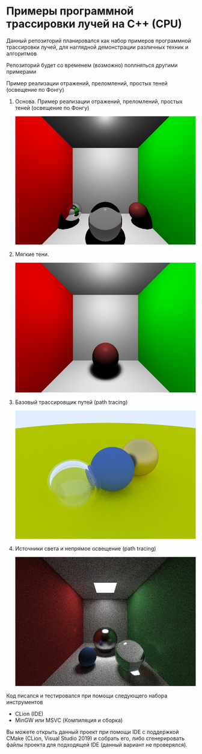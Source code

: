 # Примеры программной трассировки лучей на C++ (CPU)
Данный репозиторий планировался как набор примеров программной трассировки лучей, для наглядной демонстрации различных техник и алгоритмов

Репозиторий будет со временем (возможно) поплняться другими примерами

Пример реализации отражений, преломлений, простых теней (освещение по Фонгу)

1) Основа. Пример реализации отражений, преломлений, простых теней (освещение по Фонгу)

   ![изображение](README_files/basic.png)
   
2) Мягкие тени.

   ![изображение](README_files/soft_swadows.png)
   
3) Базовый трассировщик путей (path tracing)

   ![изображение](README_files/basic_path_tracing.png)
   
4) Источники света и непрямое освещение (path tracing)
   
   ![изображение](README_files/path_tracing_lights.png)

Код писался и тестировался при помощи следующего набора инструментов
 - CLion (IDE)
 - MinGW или MSVC (Компиляция и сборка)

Вы можете открыть данный проект при помощи IDE с поддержкой CMake (CLion, Visual Studio 2019) и собрать его, 
либо сгенерировать файлы проекта для подходящей IDE (данный вариант не проверялся).




